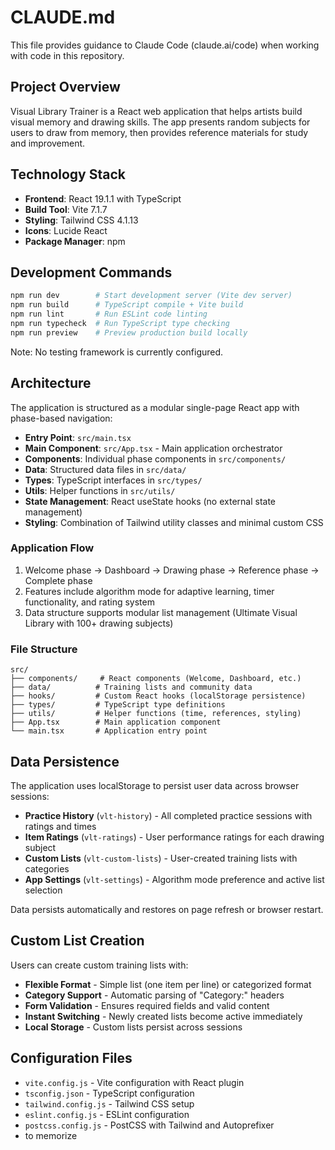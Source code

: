 # CLAUDE.md

This file provides guidance to Claude Code (claude.ai/code) when working with code in this repository.

## Project Overview

Visual Library Trainer is a React web application that helps artists build visual memory and drawing skills. The app presents random subjects for users to draw from memory, then provides reference materials for study and improvement.

## Technology Stack

- **Frontend**: React 19.1.1 with TypeScript
- **Build Tool**: Vite 7.1.7
- **Styling**: Tailwind CSS 4.1.13
- **Icons**: Lucide React
- **Package Manager**: npm

## Development Commands

```bash
npm run dev        # Start development server (Vite dev server)
npm run build      # TypeScript compile + Vite build
npm run lint       # Run ESLint code linting
npm run typecheck  # Run TypeScript type checking
npm run preview    # Preview production build locally
```

Note: No testing framework is currently configured.

## Architecture

The application is structured as a modular single-page React app with phase-based navigation:

- **Entry Point**: `src/main.tsx`
- **Main Component**: `src/App.tsx` - Main application orchestrator
- **Components**: Individual phase components in `src/components/`
- **Data**: Structured data files in `src/data/`
- **Types**: TypeScript interfaces in `src/types/`
- **Utils**: Helper functions in `src/utils/`
- **State Management**: React useState hooks (no external state management)
- **Styling**: Combination of Tailwind utility classes and minimal custom CSS

### Application Flow
1. Welcome phase → Dashboard → Drawing phase → Reference phase → Complete phase
2. Features include algorithm mode for adaptive learning, timer functionality, and rating system
3. Data structure supports modular list management (Ultimate Visual Library with 100+ drawing subjects)

### File Structure
```
src/
├── components/     # React components (Welcome, Dashboard, etc.)
├── data/          # Training lists and community data
├── hooks/         # Custom React hooks (localStorage persistence)
├── types/         # TypeScript type definitions
├── utils/         # Helper functions (time, references, styling)
├── App.tsx        # Main application component
└── main.tsx       # Application entry point
```

## Data Persistence

The application uses localStorage to persist user data across browser sessions:

- **Practice History** (`vlt-history`) - All completed practice sessions with ratings and times
- **Item Ratings** (`vlt-ratings`) - User performance ratings for each drawing subject
- **Custom Lists** (`vlt-custom-lists`) - User-created training lists with categories
- **App Settings** (`vlt-settings`) - Algorithm mode preference and active list selection

Data persists automatically and restores on page refresh or browser restart.

## Custom List Creation

Users can create custom training lists with:

- **Flexible Format** - Simple list (one item per line) or categorized format
- **Category Support** - Automatic parsing of "Category:" headers
- **Form Validation** - Ensures required fields and valid content
- **Instant Switching** - Newly created lists become active immediately
- **Local Storage** - Custom lists persist across sessions

## Configuration Files

- `vite.config.js` - Vite configuration with React plugin
- `tsconfig.json` - TypeScript configuration
- `tailwind.config.js` - Tailwind CSS setup
- `eslint.config.js` - ESLint configuration
- `postcss.config.js` - PostCSS with Tailwind and Autoprefixer
- to memorize